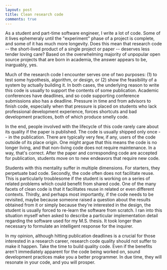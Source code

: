 ```yaml
---
layout: post
title: Clean research code
comments: true
---
```


As a student and part-time software engineer, I write a lot of code. Some of it lives ephemeraly until the "experiment" phase of a project is complete, and some of it has much more longevity. Does this mean that research code -- the short-lived product of a single project or paper -- deserves less tender loving care? Based on the overwhelming majority of unpopular open source projects that are born in academia, the answer appears to be, inarguably, yes.

Much of the research code I encounter serves one of two purposes: (1) to test some hypothesis, algorithm, or design, or (2) show the feasibility of a system by actually building it. In both cases, the underlying reason to write this code is usually to support the contents of some publication. Academic conferences have deadlines, and so code supporting conference submissions also has a deadline. Pressure in time and from advisors to finish code, especially when that pressure is placed on students who lack professional development experience, forces shortcuts and bad development practices, both of which produce smelly code.

In the end, people involved with the lifecycle of this code rarely care about its quality if the paper is published. The code is usually shipped only once -- in the publication. There are typically very few, if any, users of the code outside of its place origin. One might argue that this means the code is no longer living, and that non-living code does not require maintenance. In a way, that's correct. After the paper and corresponding code are accepted for publication, students move on to new endeavors that require new code.

Students with this mentality suffer in multiple dimensions. For starters, they perpetuate bad code. Secondly, the code often does not facilitate reuse. This is particularly troublesome if the student is working on a series of related problems which could benefit from shared code. One of the many facets of clean code is that it facilitates reuse in related or even different contexts. Thirdly, and perhaps most importantly, if the code needs to be revisited, maybe because someone raised a question about the results obtained from it or simply because they're interested in the design, the student is usually forced to re-learn the software from scratch. I ran into this situation myself when asked to describe a particular implementation detail regarding the software used for my M.S. thesis. It took longer than necessary to formulate an intelligent response for the inquirer.

In my opinion, although hitting publication deadlines is a crucial for those interested in a research career, research code quality should not suffer to make it happen. Take the time to build quality code. Even if the benefits aren't immediately apparent for the code being worked on, sound development practices make you a better programmer. In due time, they will resonate in your code, and you will prosper.
